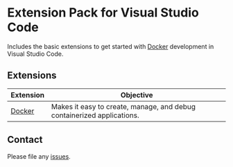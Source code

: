 # Extension Pack for Visual Studio Code

Includes the basic extensions to get started with [Docker](https://www.docker.com/) development in Visual Studio Code.

## Extensions

Extension | Objective
--------- | ---------
[Docker](https://marketplace.visualstudio.com/items?itemName=ms-azuretools.vscode-docker) | Makes it easy to create, manage, and debug containerized applications.

## Contact

Please file any [issues](https://github.com/itmcdev/vscode-extensions/issues).